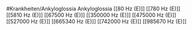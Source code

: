 #Krankheiten/Ankyloglossia
Ankyloglossia
[[80 Hz (E)]]
[[780 Hz (E)]]
[[5810 Hz (E)]]
[[67500 Hz (E)]]
[[350000 Hz (E)]]
[[475000 Hz (E)]]
[[527000 Hz (E)]]
[[665340 Hz (E)]]
[[742000 Hz (E)]]
[[985670 Hz (E)]]